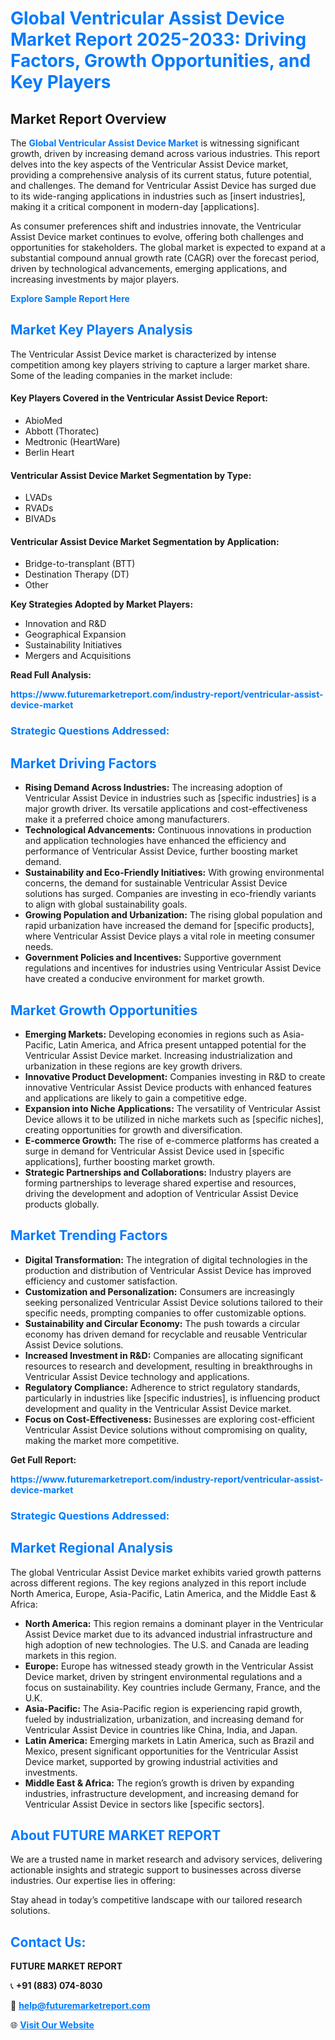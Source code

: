 <h1 style="color: #007BFF;">Global Ventricular Assist Device Market Report 2025-2033: Driving Factors, Growth Opportunities, and Key Players</h1>

<section id="overview">
<h2>Market Report Overview</h2>
<p>The <a href="https://www.futuremarketreport.com/industry-report/ventricular-assist-device-market" style="color: #007BFF; text-decoration: none;"><strong>Global Ventricular Assist Device Market</strong></a> is witnessing significant growth, driven by increasing demand across various industries. This report delves into the key aspects of the Ventricular Assist Device market, providing a comprehensive analysis of its current status, future potential, and challenges. The demand for Ventricular Assist Device has surged due to its wide-ranging applications in industries such as [insert industries], making it a critical component in modern-day [applications].</p>
<p>As consumer preferences shift and industries innovate, the Ventricular Assist Device market continues to evolve, offering both challenges and opportunities for stakeholders. The global market is expected to expand at a substantial compound annual growth rate (CAGR) over the forecast period, driven by technological advancements, emerging applications, and increasing investments by major players.</p>
</section>

<section id="overview">
<p><a href="https://www.futuremarketreport.com/request-sample/reportId=26991" style="color: #007BFF; text-decoration: none;"><strong>Explore Sample Report Here</strong></a></p>
</section>

<section id="key-players">
<h2 style="color: #007BFF;">Market Key Players Analysis</h2>
<p>The Ventricular Assist Device market is characterized by intense competition among key players striving to capture a larger market share. Some of the leading companies in the market include:</p>
<h4>Key Players Covered in the Ventricular Assist Device Report:</h4>
<ul><li>AbioMed</li><li>Abbott (Thoratec)</li><li>Medtronic (HeartWare)</li><li>Berlin Heart</li></ul>
<h4>Ventricular Assist Device Market Segmentation by Type:</h4>
<ul><li>LVADs</li><li>RVADs</li><li>BIVADs</li></ul>

<h4>Ventricular Assist Device Market Segmentation by Application:</h4>
<ul><li>Bridge-to-transplant (BTT)</li><li>Destination Therapy (DT)</li><li>Other</li></ul>
<p><strong>Key Strategies Adopted by Market Players:</strong></p>
<ul>
<li>Innovation and R&D</li>
<li>Geographical Expansion</li>
<li>Sustainability Initiatives</li>
<li>Mergers and Acquisitions</li>
</ul>
</section>

<section>
<p><strong>Read Full Analysis: </strong></p><a href="https://www.futuremarketreport.com/industry-report/ventricular-assist-device-market" style="color: #007BFF; text-decoration: none;"><strong>https://www.futuremarketreport.com/industry-report/ventricular-assist-device-market</strong></a>
<h3 style="color: #007BFF;">Strategic Questions Addressed:</h3>
</section>

<section id="driving-factors">
<h2 style="color: #007BFF;">Market Driving Factors</h2>
<ul>
<li><strong>Rising Demand Across Industries:</strong> The increasing adoption of Ventricular Assist Device in industries such as [specific industries] is a major growth driver. Its versatile applications and cost-effectiveness make it a preferred choice among manufacturers.</li>
<li><strong>Technological Advancements:</strong> Continuous innovations in production and application technologies have enhanced the efficiency and performance of Ventricular Assist Device, further boosting market demand.</li>
<li><strong>Sustainability and Eco-Friendly Initiatives:</strong> With growing environmental concerns, the demand for sustainable Ventricular Assist Device solutions has surged. Companies are investing in eco-friendly variants to align with global sustainability goals.</li>
<li><strong>Growing Population and Urbanization:</strong> The rising global population and rapid urbanization have increased the demand for [specific products], where Ventricular Assist Device plays a vital role in meeting consumer needs.</li>
<li><strong>Government Policies and Incentives:</strong> Supportive government regulations and incentives for industries using Ventricular Assist Device have created a conducive environment for market growth.</li>
</ul>
</section>

<section id="growth-opportunities">
<h2 style="color: #007BFF;">Market Growth Opportunities</h2>
<ul>
<li><strong>Emerging Markets:</strong> Developing economies in regions such as Asia-Pacific, Latin America, and Africa present untapped potential for the Ventricular Assist Device market. Increasing industrialization and urbanization in these regions are key growth drivers.</li>
<li><strong>Innovative Product Development:</strong> Companies investing in R&D to create innovative Ventricular Assist Device products with enhanced features and applications are likely to gain a competitive edge.</li>
<li><strong>Expansion into Niche Applications:</strong> The versatility of Ventricular Assist Device allows it to be utilized in niche markets such as [specific niches], creating opportunities for growth and diversification.</li>
<li><strong>E-commerce Growth:</strong> The rise of e-commerce platforms has created a surge in demand for Ventricular Assist Device used in [specific applications], further boosting market growth.</li>
<li><strong>Strategic Partnerships and Collaborations:</strong> Industry players are forming partnerships to leverage shared expertise and resources, driving the development and adoption of Ventricular Assist Device products globally.</li>
</ul>
</section>

<section id="trending-factors">
<h2 style="color: #007BFF;">Market Trending Factors</h2>
<ul>
<li><strong>Digital Transformation:</strong> The integration of digital technologies in the production and distribution of Ventricular Assist Device has improved efficiency and customer satisfaction.</li>
<li><strong>Customization and Personalization:</strong> Consumers are increasingly seeking personalized Ventricular Assist Device solutions tailored to their specific needs, prompting companies to offer customizable options.</li>
<li><strong>Sustainability and Circular Economy:</strong> The push towards a circular economy has driven demand for recyclable and reusable Ventricular Assist Device solutions.</li>
<li><strong>Increased Investment in R&D:</strong> Companies are allocating significant resources to research and development, resulting in breakthroughs in Ventricular Assist Device technology and applications.</li>
<li><strong>Regulatory Compliance:</strong> Adherence to strict regulatory standards, particularly in industries like [specific industries], is influencing product development and quality in the Ventricular Assist Device market.</li>
<li><strong>Focus on Cost-Effectiveness:</strong> Businesses are exploring cost-efficient Ventricular Assist Device solutions without compromising on quality, making the market more competitive.</li>
</ul>
</section>

<section>
<p><strong>Get Full Report: </strong></p><a href="https://www.futuremarketreport.com/industry-report/ventricular-assist-device-market" style="color: #007BFF; text-decoration: none;"><strong>https://www.futuremarketreport.com/industry-report/ventricular-assist-device-market</strong></a>
<h3 style="color: #007BFF;">Strategic Questions Addressed:</h3>
</section>


<section id="regional-analysis">
<h2 style="color: #007BFF;">Market Regional Analysis</h2>
<p>The global Ventricular Assist Device market exhibits varied growth patterns across different regions. The key regions analyzed in this report include North America, Europe, Asia-Pacific, Latin America, and the Middle East & Africa:</p>
<ul>
<li><strong>North America:</strong> This region remains a dominant player in the Ventricular Assist Device market due to its advanced industrial infrastructure and high adoption of new technologies. The U.S. and Canada are leading markets in this region.</li>
<li><strong>Europe:</strong> Europe has witnessed steady growth in the Ventricular Assist Device market, driven by stringent environmental regulations and a focus on sustainability. Key countries include Germany, France, and the U.K.</li>
<li><strong>Asia-Pacific:</strong> The Asia-Pacific region is experiencing rapid growth, fueled by industrialization, urbanization, and increasing demand for Ventricular Assist Device in countries like China, India, and Japan.</li>
<li><strong>Latin America:</strong> Emerging markets in Latin America, such as Brazil and Mexico, present significant opportunities for the Ventricular Assist Device market, supported by growing industrial activities and investments.</li>
<li><strong>Middle East & Africa:</strong> The region’s growth is driven by expanding industries, infrastructure development, and increasing demand for Ventricular Assist Device in sectors like [specific sectors].</li>
</ul>
</section>

<footer>
<h2 style="color: #007BFF;">About FUTURE MARKET REPORT</h2>
<p>We are a trusted name in market research and advisory services, delivering actionable insights and strategic support to businesses across diverse industries. Our expertise lies in offering:</p>

<p>Stay ahead in today’s competitive landscape with our tailored research solutions.</p>

<h2 style="color: #007BFF;">Contact Us:</h2>
<p><strong>FUTURE MARKET REPORT</strong></p>
<p>📞 <strong>+91 (883) 074-8030</strong></p>
<p>📧 <strong><a href="mailto:help@futuremarketreport.com" style="color: #007BFF;">help@futuremarketreport.com</a></strong></p>
<p>🌐 <strong><a href="https://www.futuremarketreport.com/" style="color: #007BFF;">Visit Our Website</a></strong></p>
</footer>